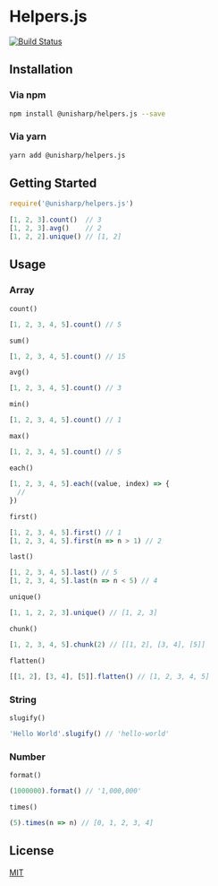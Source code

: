 # Helpers.js

[![Build Status](https://travis-ci.org/UniSharp/helpers.js.svg?branch=master)](https://travis-ci.org/UniSharp/helpers.js)

## Installation

### Via npm

```bash
npm install @unisharp/helpers.js --save
```

### Via yarn

```bash
yarn add @unisharp/helpers.js
```

## Getting Started

```javascript
require('@unisharp/helpers.js')

[1, 2, 3].count()  // 3
[1, 2, 3].avg()    // 2
[1, 2, 2].unique() // [1, 2]
```

## Usage

### Array

`count()`

```javascript
[1, 2, 3, 4, 5].count() // 5
```

`sum()`

```javascript
[1, 2, 3, 4, 5].count() // 15
```

`avg()`

```javascript
[1, 2, 3, 4, 5].count() // 3
```

`min()`

```javascript
[1, 2, 3, 4, 5].count() // 1
```

`max()`

```javascript
[1, 2, 3, 4, 5].count() // 5
```

`each()`

```javascript
[1, 2, 3, 4, 5].each((value, index) => {
  //
})
```

`first()`

```javascript
[1, 2, 3, 4, 5].first() // 1
[1, 2, 3, 4, 5].first(n => n > 1) // 2
```

`last()`

```javascript
[1, 2, 3, 4, 5].last() // 5
[1, 2, 3, 4, 5].last(n => n < 5) // 4
```

`unique()`

```javascript
[1, 1, 2, 2, 3].unique() // [1, 2, 3]
```

`chunk()`

```javascript
[1, 2, 3, 4, 5].chunk(2) // [[1, 2], [3, 4], [5]]
```

`flatten()`

```javascript
[[1, 2], [3, 4], [5]].flatten() // [1, 2, 3, 4, 5]
```

### String

`slugify()`

```javascript
'Hello World'.slugify() // 'hello-world'
```

### Number

`format()`

```javascript
(1000000).format() // '1,000,000'
```

`times()`

```javascript
(5).times(n => n) // [0, 1, 2, 3, 4]
```

## License

[MIT](https://unisharp.mit-license.org/)
